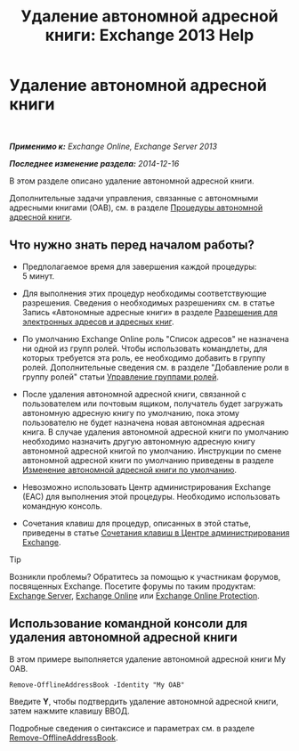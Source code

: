 ﻿---
title: 'Удаление автономной адресной книги: Exchange 2013 Help'
TOCTitle: Удаление автономной адресной книги
ms:assetid: d69f1e8a-b3cb-4739-90cd-85ea450d06f3
ms:mtpsurl: https://technet.microsoft.com/ru-ru/library/Bb124744(v=EXCHG.150)
ms:contentKeyID: 50489157
ms.date: 04/30/2018
mtps_version: v=EXCHG.150
ms.translationtype: HT
---

# Удаление автономной адресной книги

 

_**Применимо к:** Exchange Online, Exchange Server 2013_

_**Последнее изменение раздела:** 2014-12-16_

В этом разделе описано удаление автономной адресной книги.

Дополнительные задачи управления, связанные с автономными адресными книгами (OAB), см. в разделе [Процедуры автономной адресной книги](offline-address-book-procedures-exchange-2013-help.md).

## Что нужно знать перед началом работы?

  - Предполагаемое время для завершения каждой процедуры: 5 минут.

  - Для выполнения этих процедур необходимы соответствующие разрешения. Сведения о необходимых разрешениях см. в статье Запись «Автономные адресные книги» в разделе [Разрешения для электронных адресов и адресных книг](email-address-and-address-book-permissions-exchange-2013-help.md).

  - По умолчанию Exchange Online роль "Список адресов" не назначена ни одной из групп ролей. Чтобы использовать командлеты, для которых требуется эта роль, ее необходимо добавить в группу ролей. Дополнительные сведения см. в разделе "Добавление роли в группу ролей" статьи [Управление группами ролей](manage-role-groups-exchange-2013-help.md).

  - После удаления автономной адресной книги, связанной с пользователем или почтовым ящиком, получатель будет загружать автономную адресную книгу по умолчанию, пока этому пользователю не будет назначена новая автономная адресная книга. В случае удаления автономной адресной книги по умолчанию необходимо назначить другую автономную адресную книгу автономной адресной книгой по умолчанию. Инструкции по смене автономной адресной книги по умолчанию приведены в разделе [Изменение автономной адресной книги по умолчанию](change-the-default-offline-address-book-exchange-2013-help.md).

  - Невозможно использовать Центр администрирования Exchange (EAC) для выполнения этой процедуры. Необходимо использовать командную консоль.

  - Сочетания клавиш для процедур, описанных в этой статье, приведены в статье [Сочетания клавиш в Центре администрирования Exchange](keyboard-shortcuts-in-the-exchange-admin-center-exchange-online-protection-help.md).

> [!TIP]  
> Возникли проблемы? Обратитесь за помощью к участникам форумов, посвященных Exchange. Посетите форумы по таким продуктам: <a href="https://go.microsoft.com/fwlink/p/?linkid=60612">Exchange Server</a>, <a href="https://go.microsoft.com/fwlink/p/?linkid=267542">Exchange Online</a> или <a href="https://go.microsoft.com/fwlink/p/?linkid=285351">Exchange Online Protection</a>.


## Использование командной консоли для удаления автономной адресной книги

В этом примере выполняется удаление автономной адресной книги My OAB.

    Remove-OfflineAddressBook -Identity "My OAB"

Введите **Y**, чтобы подтвердить удаление автономной адресной книги, затем нажмите клавишу ВВОД.

Подробные сведения о синтаксисе и параметрах см. в разделе [Remove-OfflineAddressBook](https://technet.microsoft.com/ru-ru/library/bb123594\(v=exchg.150\)).

